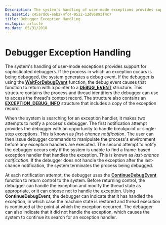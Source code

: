 ```yaml
---
Description: The system's handling of user-mode exceptions provides support for sophisticated debuggers.
ms.assetid: c45a7dc6-e6b2-4fc4-9522-12d96893f4c7
title: Debugger Exception Handling
ms.topic: article
ms.date: 05/31/2018
---
```


# Debugger Exception Handling

The system's handling of user-mode exceptions provides support for sophisticated debuggers. If the process in which an exception occurs is being debugged, the system generates a debug event. If the debugger is using the [**WaitForDebugEvent**](/windows/win32/api/debugapi/nf-debugapi-waitfordebugevent) function, the debug event causes that function to return with a pointer to a [**DEBUG\_EVENT**](/windows/win32/api/minwinbase/ns-minwinbase-debug_event) structure. This structure contains the process and thread identifiers the debugger can use to access the thread's context record. The structure also contains an [**EXCEPTION\_DEBUG\_INFO**](/windows/win32/api/minwinbase/ns-minwinbase-exception_debug_info) structure that includes a copy of the exception record.

When the system is searching for an exception handler, it makes two attempts to notify a process's debugger. The first notification attempt provides the debugger with an opportunity to handle breakpoint or single-step exceptions. This is known as *first-chance notification*. The user can then issue debugger commands to manipulate the process's environment before any exception handlers are executed. The second attempt to notify the debugger occurs only if the system is unable to find a frame-based exception handler that handles the exception. This is known as *last-chance notification*. If the debugger does not handle the exception after the last-chance notification, the system terminates the process being debugged.

At each notification attempt, the debugger uses the [**ContinueDebugEvent**](/windows/win32/api/debugapi/nf-debugapi-continuedebugevent) function to return control to the system. Before returning control, the debugger can handle the exception and modify the thread state as appropriate, or it can choose not to handle the exception. Using **ContinueDebugEvent**, the debugger can indicate that it has handled the exception, in which case the machine state is restored and thread execution is continued at the point at which the exception occurred. The debugger can also indicate that it did not handle the exception, which causes the system to continue its search for an exception handler.

 

 